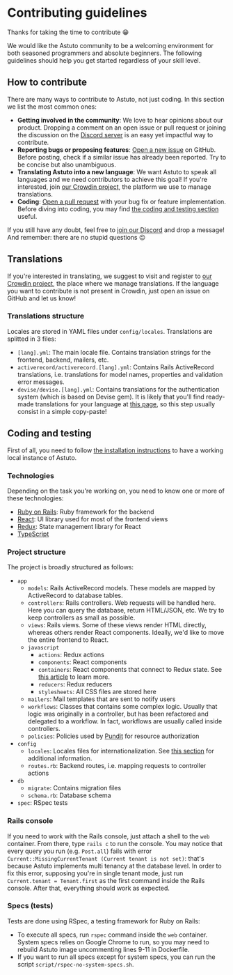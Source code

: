 # Contributing guidelines

Thanks for taking the time to contribute 😁

We would like the Astuto community to be a welcoming environment for both seasoned programmers and absolute beginners. The following guidelines should help you get started regardless of your skill level.

## How to contribute

There are many ways to contribute to Astuto, not just coding. In this section we list the most common ones:

- **Getting involved in the community**: We love to hear opinions about our product. Dropping a comment on an open issue or pull request or joining the discussion on the [Discord server](https://discord.com/invite/SrtUMRp) is an easy yet impactful way to contribute.
- **Reporting bugs or proposing features**: [Open a new issue](https://github.com/riggraz/astuto/issues/new) on GitHub. Before posting, check if a similar issue has already been reported. Try to be concise but also unambiguous.
- **Translating Astuto into a new language**: We want Astuto to speak all languages and we need contributors to achieve this goal! If you're interested, join [our Crowdin project](https://crwd.in/astuto), the platform we use to manage translations.
- **Coding**: [Open a pull request](https://github.com/riggraz/astuto/pulls) with your bug fix or feature implementation. Before diving into coding, you may find [the coding and testing section](#coding-and-testing) useful.

If you still have any doubt, feel free to [join our Discord](https://discord.com/invite/SrtUMRp) and drop a message! And remember: there are no stupid questions 😉

## Translations

If you're interested in translating, we suggest to visit and register to [our Crowdin project](https://crwd.in/astuto), the place where we manage translations. If the language you want to contribute is not present in Crowdin, just open an issue on GitHub and let us know!

### Translations structure

Locales are stored in YAML files under `config/locales`. Translations are splitted in 3 files:

- `[lang].yml`: The main locale file. Contains translation strings for the frontend, backend, mailers, etc.
- `activerecord/activerecord.[lang].yml`: Contains Rails ActiveRecord translations, i.e. translations for model names, properties and validation error messages.
- `devise/devise.[lang].yml`: Contains translations for the authentication system (which is based on Devise gem). It is likely that you'll find ready-made translations for your language at [this page](https://github.com/heartcombo/devise/wiki/I18n), so this step usually consist in a simple copy-paste!

## Coding and testing

First of all, you need to follow [the installation instructions](https://github.com/riggraz/astuto#installation) to have a working local instance of Astuto.

### Technologies

Depending on the task you're working on, you need to know one or more of these technologies:

- [Ruby on Rails](https://rubyonrails.org): Ruby framework for the backend
- [React](https://reactjs.org): UI library used for most of the frontend views
- [Redux](https://redux.js.org): State management library for React
- [TypeScript](https://www.typescriptlang.org)

### Project structure

The project is broadly structured as follows:

- `app`
  - `models`: Rails ActiveRecord models. These models are mapped by ActiveRecord to database tables.
  - `controllers`: Rails controllers. Web requests will be handled here. Here you can query the database, return HTML/JSON, etc. We try to keep controllers as small as possible.
  - `views`: Rails views. Some of these views render HTML directly, whereas others render React components. Ideally, we'd like to move the entire frontend to React.
  - `javascript`
    - `actions`: Redux actions
    - `components`: React components
    - `containers`: React components that connect to Redux state. See [this article](https://medium.com/@dan_abramov/smart-and-dumb-components-7ca2f9a7c7d0) to learn more.
    - `reducers`: Redux reducers
    - `stylesheets`: All CSS files are stored here
  - `mailers`: Mail templates that are sent to notify users
  - `workflows`: Classes that contains some complex logic. Usually that logic was originally in a controller, but has been refactored and delegated to a workflow. In fact, workflows are usually called inside controllers.
  - `policies`: Policies used by [Pundit](https://github.com/varvet/pundit) for resource authorization
- `config`
  - `locales`: Locales files for internationalization. See [this section](#translations) for additional information.
  - `routes.rb`: Backend routes, i.e. mapping requests to controller actions
- `db`
  - `migrate`: Contains migration files
  - `schema.rb`: Database schema
- `spec`: RSpec tests

### Rails console

If you need to work with the Rails console, just attach a shell to the `web` container. From there, type `rails c` to run the console. You may notice that every query you run (e.g. `Post.all`) fails with error `Current::MissingCurrentTenant (Current tenant is not set)`: that's because Astuto implements multi tenancy at the database level. In order to fix this error, supposing you're in single tenant mode, just run `Current.tenant = Tenant.first` as the first command inside the Rails console. After that, everything should work as expected.

### Specs (tests)

Tests are done using RSpec, a testing framework for Ruby on Rails:

- To execute all specs, run `rspec` command inside the `web` container. System specs relies on Google Chrome to run, so you may need to rebuild Astuto image uncommenting lines 9-11 in Dockerfile.
- If you want to run all specs except for system specs, you can run the script `script/rspec-no-system-specs.sh`.